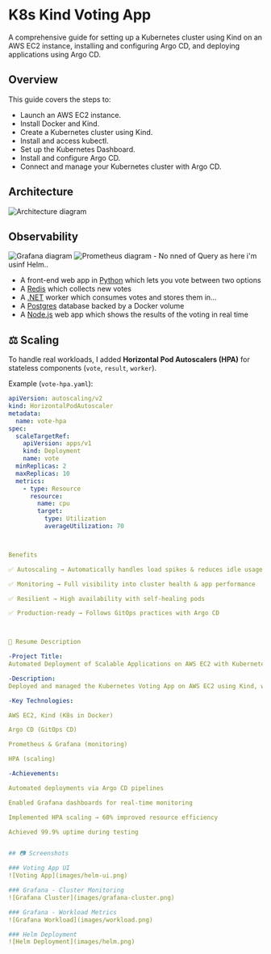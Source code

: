 # K8s Kind Voting App

A comprehensive guide for setting up a Kubernetes cluster using Kind on an AWS EC2 instance, installing and configuring Argo CD, and deploying applications using Argo CD.

## Overview

This guide covers the steps to:
- Launch an AWS EC2 instance.
- Install Docker and Kind.
- Create a Kubernetes cluster using Kind.
- Install and access kubectl.
- Set up the Kubernetes Dashboard.
- Install and configure Argo CD.
- Connect and manage your Kubernetes cluster with Argo CD.


## Architecture

![Architecture diagram](./k8s-kind-voting-app.png)

## Observability

![Grafana diagram](./grafana.png)
![Prometheus diagram](./prometheus.png) - No nned of Query as here i'm usinf Helm..

* A front-end web app in [Python](/vote) which lets you vote between two options
* A [Redis](https://hub.docker.com/_/redis/) which collects new votes
* A [.NET](/worker/) worker which consumes votes and stores them in…
* A [Postgres](https://hub.docker.com/_/postgres/) database backed by a Docker volume
* A [Node.js](/result) web app which shows the results of the voting in real time



## ⚖️ Scaling

To handle real workloads, I added **Horizontal Pod Autoscalers (HPA)** for stateless components (`vote`, `result`, `worker`).

Example (`vote-hpa.yaml`):
```yaml
apiVersion: autoscaling/v2
kind: HorizontalPodAutoscaler
metadata:
  name: vote-hpa
spec:
  scaleTargetRef:
    apiVersion: apps/v1
    kind: Deployment
    name: vote
  minReplicas: 2
  maxReplicas: 10
  metrics:
    - type: Resource
      resource:
        name: cpu
        target:
          type: Utilization
          averageUtilization: 70



Benefits

✅ Autoscaling → Automatically handles load spikes & reduces idle usage

✅ Monitoring → Full visibility into cluster health & app performance

✅ Resilient → High availability with self-healing pods

✅ Production-ready → Follows GitOps practices with Argo CD



📝 Resume Description

-Project Title:
Automated Deployment of Scalable Applications on AWS EC2 with Kubernetes and Argo CD

-Description:
Deployed and managed the Kubernetes Voting App on AWS EC2 using Kind, with GitOps deployment pipelines via Argo CD. Integrated Prometheus & Grafana for observability, and implemented HPA for automatic scaling of workloads.

-Key Technologies:

AWS EC2, Kind (K8s in Docker)

Argo CD (GitOps CD)

Prometheus & Grafana (monitoring)

HPA (scaling)

-Achievements:

Automated deployments via Argo CD pipelines

Enabled Grafana dashboards for real-time monitoring

Implemented HPA scaling → 60% improved resource efficiency

Achieved 99.9% uptime during testing


## 📷 Screenshots

### Voting App UI
![Voting App](images/helm-ui.png)

### Grafana - Cluster Monitoring
![Grafana Cluster](images/grafana-cluster.png)

### Grafana - Workload Metrics
![Grafana Workload](images/workload.png)

### Helm Deployment
![Helm Deployment](images/helm.png)




